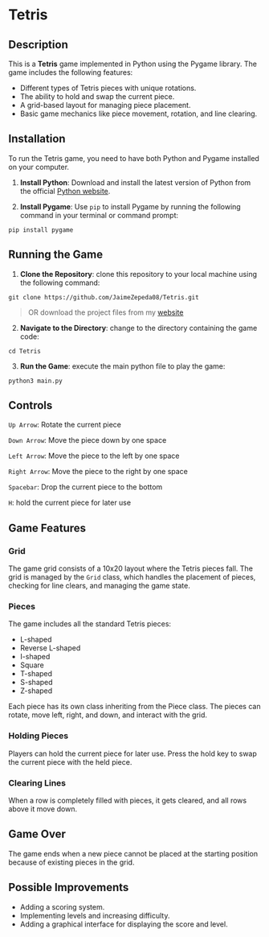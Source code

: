 # Tetris

## Description

This is a **Tetris** game implemented in Python using the Pygame library. The game includes the following features:

- Different types of Tetris pieces with unique rotations.
- The ability to hold and swap the current piece.
- A grid-based layout for managing piece placement.
- Basic game mechanics like piece movement, rotation, and line clearing.

## Installation

To run the Tetris game, you need to have both Python and Pygame installed on your computer.

1. **Install Python**: Download and install the latest version of Python from the official [Python website](https://www.python.org/downloads/).

2. **Install Pygame**: Use `pip` to install Pygame by running the following command in your terminal or command prompt:

```
pip install pygame
```

## Running the Game

1. **Clone the Repository**: clone this repository to your local machine using the following command:

```
git clone https://github.com/JaimeZepeda08/Tetris.git
```

> OR download the project files from my [website](https://jaimezepeda.vercel.app/projects)

2. **Navigate to the Directory**: change to the directory containing the game code:

```
cd Tetris
```

3. **Run the Game**: execute the main python file to play the game:

```
python3 main.py
```

## Controls

`Up Arrow`: Rotate the current piece

`Down Arrow`: Move the piece down by one space

`Left Arrow`: Move the piece to the left by one space

`Right Arrow`: Move the piece to the right by one space

`Spacebar`: Drop the current piece to the bottom

`H`: hold the current piece for later use

## Game Features

### Grid

The game grid consists of a 10x20 layout where the Tetris pieces fall. The grid is managed by the `Grid` class, which handles the placement of pieces, checking for line clears, and managing the game state.

### Pieces

The game includes all the standard Tetris pieces:

- L-shaped
- Reverse L-shaped
- I-shaped
- Square
- T-shaped
- S-shaped
- Z-shaped

Each piece has its own class inheriting from the Piece class. The pieces can rotate, move left, right, and down, and interact with the grid.

### Holding Pieces

Players can hold the current piece for later use. Press the hold key to swap the current piece with the held piece.

### Clearing Lines

When a row is completely filled with pieces, it gets cleared, and all rows above it move down.

## Game Over

The game ends when a new piece cannot be placed at the starting position because of existing pieces in the grid.

## Possible Improvements

- Adding a scoring system.
- Implementing levels and increasing difficulty.
- Adding a graphical interface for displaying the score and level.
